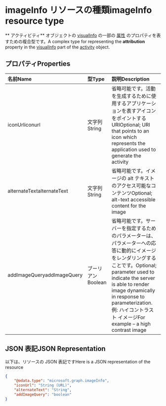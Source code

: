 # <a name="imageinfo-resource-type"></a><span data-ttu-id="213d3-101">imageInfo リソースの種類</span><span class="sxs-lookup"><span data-stu-id="213d3-101">imageInfo resource type</span></span>

<span data-ttu-id="213d3-102"> ** アクティビティ** オブジェクトの [visualInfo](../resources/projectrome_visualinfo.md) の一部の [ 属性](../resources/projectrome_activity.md) のプロパティを表すための複合型です。</span><span class="sxs-lookup"><span data-stu-id="213d3-102">A complex type for representing the **attribution** property in the [visualInfo](../resources/projectrome_visualinfo.md) part of the [activity](../resources/projectrome_activity.md) object.</span></span>

## <a name="properties"></a><span data-ttu-id="213d3-103">プロパティ</span><span class="sxs-lookup"><span data-stu-id="213d3-103">Properties</span></span>

|<span data-ttu-id="213d3-104">名前</span><span class="sxs-lookup"><span data-stu-id="213d3-104">Name</span></span> | <span data-ttu-id="213d3-105">型</span><span class="sxs-lookup"><span data-stu-id="213d3-105">Type</span></span> | <span data-ttu-id="213d3-106">説明</span><span class="sxs-lookup"><span data-stu-id="213d3-106">Description</span></span>|
|:----|:-----|:-----------|
|<span data-ttu-id="213d3-107">iconUrl</span><span class="sxs-lookup"><span data-stu-id="213d3-107">iconurl</span></span> | <span data-ttu-id="213d3-108">文字列</span><span class="sxs-lookup"><span data-stu-id="213d3-108">String</span></span> | <span data-ttu-id="213d3-109">省略可能です。活動を生成するために使用するアプリケーションを表すアイコンをポイントする URI</span><span class="sxs-lookup"><span data-stu-id="213d3-109">Optional; URI that points to an icon which represents the application used to generate the activity</span></span>|
|<span data-ttu-id="213d3-110">alternateText</span><span class="sxs-lookup"><span data-stu-id="213d3-110">alternateText</span></span> | <span data-ttu-id="213d3-111">文字列</span><span class="sxs-lookup"><span data-stu-id="213d3-111">String</span></span> | <span data-ttu-id="213d3-112">省略可能です。イメージの alt テキストのアクセス可能なコンテンツ</span><span class="sxs-lookup"><span data-stu-id="213d3-112">Optional; alt-text accessible content for the image</span></span>|
|<span data-ttu-id="213d3-113">addImageQuery</span><span class="sxs-lookup"><span data-stu-id="213d3-113">addImageQuery</span></span> | <span data-ttu-id="213d3-114">ブーリアン</span><span class="sxs-lookup"><span data-stu-id="213d3-114">Boolean</span></span> | <span data-ttu-id="213d3-115">省略可能です。サーバーを指定するためのパラメーターは、パラメーターへの応答に動的にイメージをレンダリングすることです。</span><span class="sxs-lookup"><span data-stu-id="213d3-115">Optional; parameter used to indicate the server is able to render image dynamically in response to parameterization.</span></span> <span data-ttu-id="213d3-116">例: ハイコントラスト イメージ</span><span class="sxs-lookup"><span data-stu-id="213d3-116">For example – a high contrast image</span></span>|

## <a name="json-representation"></a><span data-ttu-id="213d3-117">JSON 表記</span><span class="sxs-lookup"><span data-stu-id="213d3-117">JSON Representation</span></span>

<span data-ttu-id="213d3-118">以下は、リソースの JSON 表記です</span><span class="sxs-lookup"><span data-stu-id="213d3-118">Here is a JSON representation of the resource</span></span>

<!-- {
  "blockType": "resource",
  "optionalProperties": [
    "iconUrl",
    "alternateText",
    "addImageQuery"
  ],
  "@odata.type": "microsoft.graph.imageInfo"
}-->

```json
{
    "@odata.type": "microsoft.graph.imageInfo",
    "iconUrl": "String (URL)",
    "alternateText": "String",
    "addImageQuery": "boolean"
}
```

<!-- uuid: 8fcb5dbc-d5aa-4681-8e31-b001d5168d79
2017-06-07 14:57:30 UTC -->
<!-- {
  "type": "#page.annotation",
  "description": "imageinfo resource",
  "keywords": "",
  "section": "documentation",
  "tocPath": ""
}-->